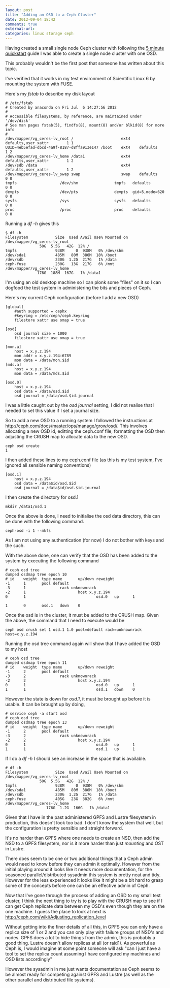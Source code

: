 ```yaml
---
layout: post
title: "Adding an OSD to a Ceph Cluster"
date: 2012-09-04 18:42
comments: true
external-url: 
categories: linux storage ceph
---
```


Having created a small single node Ceph cluster with following the [5 minute quickstart](http://ceph.com/docs/master/start/quick-start/) guide I was able to create a single node cluster with one OSD.

This probably wouldn't be the first post that someone has written about this topic.

I've verified that it works in my test environment of Scientific Linux
6 by mounting the system with FUSE.

Here's my *fstab* to describe my disk layout

	# /etc/fstab
	# Created by anaconda on Fri Jul  6 14:27:56 2012
	#
	# Accessible filesystems, by reference, are maintained under '/dev/disk'
	# See man pages fstab(5), findfs(8), mount(8) and/or blkid(8) for more info
	#
	/dev/mapper/vg_ceres-lv_root /                     ext4    defaults,user_xattr        1 1
	UUID=4eb5efad-dbcd-4a9f-8187-d8ffa913e147 /boot    ext4    defaults        1 2
	/dev/mapper/vg_ceres-lv_home /data1                ext4 defaults,user_xattr        1 2
	/dev/sdb /data                                     ext4 defaults,user_xattr        1 2
	/dev/mapper/vg_ceres-lv_swap swap                  swap    defaults        0 0
	tmpfs                   /dev/shm                tmpfs   defaults        0 0
	devpts                  /dev/pts                devpts  gid=5,mode=620  0 0
	sysfs                   /sys                    sysfs   defaults        0 0
	proc                    /proc                   proc    defaults        0 0

Running a *df -h* gives this

	$ df -h
	Filesystem            Size  Used Avail Use% Mounted on
	/dev/mapper/vg_ceres-lv_root
			       50G  5.5G   42G  12% /
	tmpfs                 938M     0  938M   0% /dev/shm
	/dev/sda1             485M   80M  380M  18% /boot
	/dev/sdb              230G  1.2G  217G   1% /data
	ceph-fuse             230G   13G  217G   6% /mnt
	/dev/mapper/vg_ceres-lv_home
			      176G  188M  167G   1% /data1

I'm using an old desktop machine so I can plonk some "files" on it so I
can dogfood the test system in administering the bits and pieces of Ceph.

Here's my current Ceph configuration (before I add a new OSD)

	[global]
		#auth supported = cephx
		#keyring = /etc/ceph/ceph.keyring
		filestore xattr use omap = true

	[osd]
		osd journal size = 1000
		filestore xattr use omap = true

	[mon.a]
		host = x.y.z.194
		mon addr = x.y.z.194:6789
		mon data = /data/mon.$id
	[mds.a]
		host = x.y.z.194
		mon data = /data/mds.$id

	[osd.0]
		host = x.y.z.194
		osd data = /data/osd.$id
		osd journal = /data/osd.$id.journal

I was a little caught out by the *osd journal* setting, I did not realise
that I needed to set this value if I set a journal size.

So to add a new OSD to a running system I followed the instructions at
<http://ceph.com/docs/master/ops/manage/grow/osd/>. This involves
allocating a new OSD id, editting the ceph.conf file, formatting the
OSD then adjusting the CRUSH map to allocate data to the new OSD.

	ceph osd create
	1

I then added these lines to my ceph.conf file (as this is my test system,
I've ignored all sensible naming conventions)

	[osd.1]
		host = x.y.z.194
		osd data = /data$id/osd.$id
		osd journal = /data$id/osd.$id.journal

I then create the directory for osd.1

	mkdir /data1/osd.1

Once the above is done, I need to initialise the osd data directory,
this can be done with the following command.

	ceph-osd -i 1 --mkfs

As I am not using any authentication (for now) I do not bother with keys
and the such.

With the above done, one can verify that the OSD has been added to the
system by executing the following command

	# ceph osd tree
	dumped osdmap tree epoch 10
	# id    weight  type name       up/down reweight
	-1      1       pool default
	-3      1               rack unknownrack
	-2      1                       host x.y.z.194
	0       1                               osd.0   up      1

	1       0       osd.1   down    0

Once the osd is in the cluster, it must be added to the CRUSH map. Given the above, the command that I need to execute would be

	ceph osd crush set 1 osd.1 1.0 pool=default rack=unknownrack host=x.y.z.194

Running the osd tree command again will show that I have added the OSD to my host

	# ceph osd tree
	dumped osdmap tree epoch 11
	# id    weight  type name       up/down reweight
	-1      2       pool default
	-3      2               rack unknownrack
	-2      2                       host x.y.z.194
	0       1                               osd.0   up      1
	1       1                               osd.1   down    0

However the state is down for _osd.1_, it must be brought up before it
is usable. It can be brought up by doing,

	# service ceph -a start osd
	# ceph osd tree
	dumped osdmap tree epoch 13
	# id    weight  type name       up/down reweight
	-1      2       pool default
	-3      2               rack unknownrack
	-2      2                       host x.y.z.194
	0       1                               osd.0   up      1
	1       1                               osd.1   up      1

If I do a _df -h_ I should see an increase in the space that is available.

	# df -h
	Filesystem            Size  Used Avail Use% Mounted on
	/dev/mapper/vg_ceres-lv_root
			       50G  5.5G   42G  12% /
	tmpfs                 938M     0  938M   0% /dev/shm
	/dev/sda1             485M   80M  380M  18% /boot
	/dev/sdb              230G  1.2G  217G   1% /data
	ceph-fuse             405G   23G  382G   6% /mnt
	/dev/mapper/vg_ceres-lv_home
                      176G  1.2G  166G   1% /data1

Given that I have in the past administered GPFS and Lustre filesystem
in production, this doesn't look too bad. I don't know the system that
well, but the configuration is pretty sensible and straight forward.

It's no harder than GPFS where one needs to create an NSD, then add the
NSD to a GPFS filesystem, nor is it more harder than just *mounting*
and OST in Lustre.

There does seem to be one or two additional things that a Ceph admin
would need to know before they can admin it optimally. However from the
initial playing around it looks like it needs more documentation, for
the seasoned parallel/distributed sysadmin this system is pretty neat
and tidy. However for the less experienced it looks like it might be a
bit hard to grasp some of the concepts before one can be an effective
admin of Ceph.

Now that I've gone through the process of adding an OSD to my small test
cluster, I think the next thing to try is to play with the CRUSH map to
see if I can get Ceph replicate data between my OSD's even though
they are on the one machine. I guess the place to look at next is
<http://ceph.com/wiki/Adjusting_replication_level>

Without getting into the finer details of all this, in GPFS you can only
have a replica size of 1 or 2 and you can only play with failure groups
of NSD's and nodes. GPFS does a lot to hide things from the admin, this
is probably a good thing. Lustre doesn't allow replicas at all (or
raid1). As powerful as Ceph is, I would imagine at some point someone
will ask "can I just have a tool to set the replica count assuming I
have configured my machines and OSD lists accordingly"

However the sysadmin in me just wants documentation as Ceph seems to
be almost ready for competing against GPFS and Lustre (as well as the
other parallel and distributed file systems).
